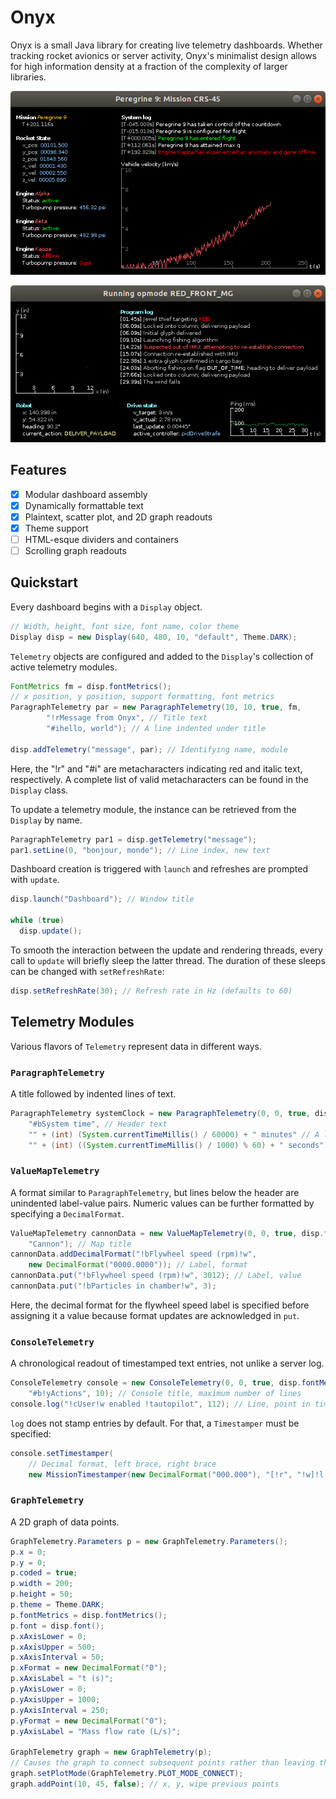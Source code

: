 # Onyx

Onyx is a small Java library for creating live telemetry dashboards. Whether tracking rocket avionics or server activity, Onyx's minimalist design allows for high information density at a fraction of the complexity of larger libraries.

![](images/example-rocket.png)

![](images/example-robot.png)

## Features

- [x] Modular dashboard assembly
- [x] Dynamically formattable text
- [x] Plaintext, scatter plot, and 2D graph readouts
- [x] Theme support
- [ ] HTML-esque dividers and containers
- [ ] Scrolling graph readouts

## Quickstart

Every dashboard begins with a `Display` object.

```java
// Width, height, font size, font name, color theme
Display disp = new Display(640, 480, 10, "default", Theme.DARK);
```

`Telemetry` objects are configured and added to the `Display`'s collection of active telemetry modules.

```java
FontMetrics fm = disp.fontMetrics();
// x position, y position, support formatting, font metrics
ParagraphTelemetry par = new ParagraphTelemetry(10, 10, true, fm,
        "!rMessage from Onyx", // Title text
        "#ihello, world"); // A line indented under title

disp.addTelemetry("message", par); // Identifying name, module
```

Here, the "!r" and "#i" are metacharacters indicating red and italic text, respectively. A complete list of valid metacharacters can be found in the `Display` class.

To update a telemetry module, the instance can be retrieved from the `Display` by name.

```java
ParagraphTelemetry par1 = disp.getTelemetry("message");
par1.setLine(0, "bonjour, monde"); // Line index, new text
```

Dashboard creation is triggered with `launch` and refreshes are prompted with `update`.

```java
disp.launch("Dashboard"); // Window title

while (true)
  disp.update();
```

To smooth the interaction between the update and rendering threads, every call to `update` will briefly sleep the latter thread. The duration of these sleeps can be changed with `setRefreshRate`:

```java
disp.setRefreshRate(30); // Refresh rate in Hz (defaults to 60)
```

## Telemetry Modules

Various flavors of `Telemetry` represent data in different ways.

### `ParagraphTelemetry`

A title followed by indented lines of text.

```java
ParagraphTelemetry systemClock = new ParagraphTelemetry(0, 0, true, disp.fontMetrics(),
    "#bSystem time", // Header text
    "" + (int) (System.currentTimeMillis() / 60000) + " minutes" // A line of telemetry
    "" + (int) ((System.currentTimeMillis() / 1000) % 60) + " seconds"); // Another line
```

### `ValueMapTelemetry`

A format similar to `ParagraphTelemetry`, but lines below the header are unindented label-value pairs. Numeric values can be further formatted by specifying a `DecimalFormat`.

```java
ValueMapTelemetry cannonData = new ValueMapTelemetry(0, 0, true, disp.fontMetrics(),
    "Cannon"); // Map title
cannonData.addDecimalFormat("!bFlywheel speed (rpm)!w",
    new DecimalFormat("0000.0000")); // Label, format
cannonData.put("!bFlywheel speed (rpm)!w", 3012); // Label, value
cannonData.put("!bParticles in chamber!w", 3);
```

Here, the decimal format for the flywheel speed label is specified before assigning it a value because format updates are acknowledged in `put`.

### `ConsoleTelemetry`

A chronological readout of timestamped text entries, not unlike a server log.

```java
ConsoleTelemetry console = new ConsoleTelemetry(0, 0, true, disp.fontMetrics(),
    "#b!yActions", 10); // Console title, maximum number of lines
console.log("!cUser!w enabled !tautopilot", 112); // Line, point in time
```

`log` does not stamp entries by default. For that, a `Timestamper` must be specified:

```java
console.setTimestamper(
    // Decimal format, left brace, right brace
    new MissionTimestamper(new DecimalFormat("000.000"), "[!r", "!w]!l "));
```

### `GraphTelemetry`

A 2D graph of data points.

```java
GraphTelemetry.Parameters p = new GraphTelemetry.Parameters();
p.x = 0;
p.y = 0;
p.coded = true;
p.width = 200;
p.height = 50;
p.theme = Theme.DARK;
p.fontMetrics = disp.fontMetrics();
p.font = disp.font();
p.xAxisLower = 0;
p.xAxisUpper = 500;
p.xAxisInterval = 50;
p.xFormat = new DecimalFormat("0");
p.xAxisLabel = "t (s)";
p.yAxisLower = 0;
p.yAxisUpper = 1000;
p.yAxisInterval = 250;
p.yFormat = new DecimalFormat("0");
p.yAxisLabel = "Mass flow rate (L/s)";

GraphTelemetry graph = new GraphTelemetry(p);
// Causes the graph to connect subsequent points rather than leaving them scattered
graph.setPlotMode(GraphTelemetry.PLOT_MODE_CONNECT);
graph.addPoint(10, 45, false); // x, y, wipe previous points
```      
